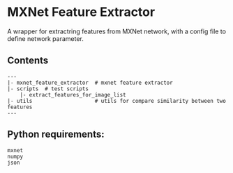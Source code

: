 # MXNet Feature Extractor
A wrapper for extractring features from MXNet network, with a config file to define network parameter.

## Contents
```
---
|- mxnet_feature_extractor  # mxnet feature extractor
|- scripts  # test scripts
    |- extract_features_for_image_list 
|- utils                    # utils for compare similarity between two features
---
```

## Python requirements:
```
mxnet
numpy
json
```